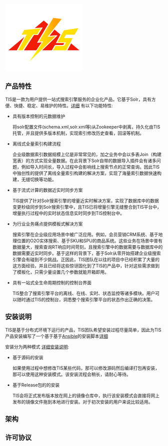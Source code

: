 ![tis](docs/tis-logo.png)

## 产品特性

TIS是一款为用户提供一站式搜索引擎服务的企业化产品，它基于Solr，具有方便、快捷、稳定、易维护的特性。[详细](http://tis.pub/posts/intro-tis)
有以下功能特性:

- 具有版本控制的元数据维护
 
   将solr配置文件(schema.xml,solr.xml等)从Zookeeper中剥离，持久化由TIS托管，并且提供多版本机制，实现索引修改历史查看，回滚等机制。

- 离线式全量索引构建流程

   企业级数据索引数据规模上亿是非常常见的，加之业务中会以多表Join（构建宽表）的方式实现全量数据。在此背景下Solr自带的数据导入插件会有诸多问题，例如导入时间长，导入过程中会影响线上搜索节点的正常查询。因此TIS中独创性的提供了离线全量索引构建的解决方案，实现了海量索引数据快速构建，无缝切换等功能。

- 基于流式计算的数据近实时同步方案

  TIS提供了针对Solr搜索引擎的增量近实时解决方案，实现了数据库中的数据变更秒级同步到Solr搜索引擎中，且TIS已将增量引擎无缝整合到TIS平台中，增量执行过程中的实时状态信息实时同步到TIS控制台中。

- 为行业业务痛点提供模板式解决方案

     搜索引擎在企业级应用场景中被广泛应用。例如，会员营销CRM系统、基于地理位置的O2O实体搜索、基于SKU和SPU的商品系统。这些业务在场景中普有数据量大，搜索查询RT响应时间苛刻，且搜索引擎中的数据需要与数据库中的数据需要近实时同步。基于这样的背景下，基于Solr从零开始搭建企业级搜索引擎会有碰到不少挑战。正因此，TIS团队在以往的项目中已经积累了大量的这方面经验，并且已经将这些惊讶固化到了TIS的产品中，针对这些需求做到了模板化，只需少量设置几个参数就能开箱即用。


- 具有一站式全生命周期控制的控制台界面

  TIS整合了搜索引擎平台的离线、在线、实时、状态监控等诸多模块。用户可以随时通过TIS的控制台，洞悉整个搜索引擎平台的状态作出正确的决策。


## 安装说明

   TIS是基于分布式环境下运行的产品，TIS团队希望安装过程尽量简单，因此为TIS产品安装编写了一个基于基于[Ansible](https://docs.ansible.com/)的安装脚本[详细](https://github.com/qlangtech/tis-ansible)
   
   安装分为两种模式 [详细安装说明](http://tis.pub/posts/install/):

- 基于源码的安装
  
    如果使用过程中想修改TIS某些代码，那可以修改源码然后编译打包再安装，那可以使用这种安装模式。该安装流程会稍长，请耐心等待。

- 基于Release包的的安装

  TIS会将正式发布版本放在网上的镜像仓库中，执行该安装模式会直接将网上发布的镜像文件拖到本地进行安装。对于初次安装的用户来说比较适用。
  

  
 
 



## 架构

## 许可协议